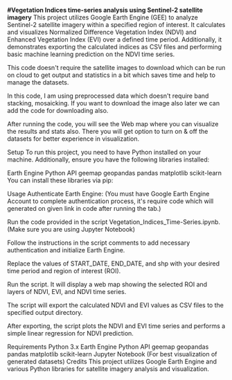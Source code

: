 **#Vegetation Indices time-series analysis using Sentinel-2 satellite imagery**
This project utilizes Google Earth Engine (GEE) to analyze Sentinel-2 satellite imagery within a specified region of interest. It calculates and visualizes Normalized Difference Vegetation Index (NDVI) and Enhanced Vegetation Index (EVI) over a defined time period. Additionally, it demonstrates exporting the calculated indices as CSV files and performing basic machine learning prediction on the NDVI time series.

This code doesn't require the satellite images to download which can be run on cloud to get output and statistics in a bit which saves time and help to manage the datasets.

In this code, I am using preprocessed data which doesn't require band stacking, mosaicking. If you want to download the image also later we can add the code for downloading also.

After running the code, you will see the Web map where you can visualize the results and stats also. There you will get option to turn on & off the datasets for better experience in visualization.

Setup
To run this project, you need to have Python installed on your machine. Additionally, ensure you have the following libraries installed:

Earth Engine Python API
geemap
geopandas
pandas
matplotlib
scikit-learn
You can install these libraries via pip:

Usage
Authenticate Earth Engine: (You must have Google Earth Engine Account to complete authentication process, it's require code which will generated on given link in code after running the tab.)

Run the code provided in the script Vegetation_Indices_Time-Series.ipynb. (Make sure you are using Jupyter Notebook)

Follow the instructions in the script comments to add necessary authentication and initialize Earth Engine.

Replace the values of START_DATE, END_DATE, and shp with your desired time period and region of interest (ROI).

Run the script. It will display a web map showing the selected ROI and layers of NDVI, EVI, and NDVI time series.

The script will export the calculated NDVI and EVI values as CSV files to the specified output directory.

After exporting, the script plots the NDVI and EVI time series and performs a simple linear regression for NDVI prediction.

Requirements
Python 3.x
Earth Engine Python API
geemap
geopandas
pandas
matplotlib
scikit-learn
Jupyter Notebook (For best visualization of generated datasets)
Credits
This project utilizes Google Earth Engine and various Python libraries for satellite imagery analysis and visualization.
